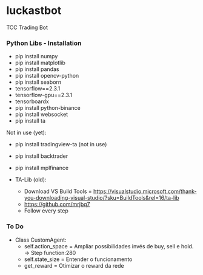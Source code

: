 # luckastbot

TCC Trading Bot

### Python Libs - Installation

- pip install numpy
- pip install matplotlib
- pip install pandas
- pip install opencv-python
- pip install seaborn
- tensorflow==2.3.1
- tensorflow-gpu==2.3.1
- tensorboardx
- pip install python-binance
- pip install websocket
- pip install ta

Not in use (yet):

- pip install tradingview-ta (not in use)
- pip install backtrader
- pip install mplfinance

- TA-Lib (old):
  - Download VS Build Tools = https://visualstudio.microsoft.com/thank-you-downloading-visual-studio/?sku=BuildTools&rel=16/ta-lib
  - https://github.com/mrjbq7
  - Follow every step

### To Do

- Class CustomAgent:
  - self.action_space = Ampliar possibilidades invés de buy, sell e hold. -> Step function:280
  - self.state_size = Entender o funcionamento
  - get_reward = Otimizar o reward da rede
